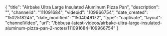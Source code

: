 {
    "title": "Airbake Ultra Large Insulated Aluminum Pizza Pan",
    "description": "",
    "channelid": "111091684",
    "videoid": "109966754",
    "date_created": "1502518245",
    "date_modified": "1504049172",
    "type": "captivate",
    "layout": "channelVideo",
    "url": "\/bbbusa-latest-videos\/airbake-ultra-large-insulated-aluminum-pizza-pan-2-notes\/111091684-109966754"
}